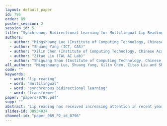 ```yaml
---
layout: default_paper
id: 796
order: 89
poster_session: 2
session_id: 5
title: "Synchronous Bidirectional Learning for Multilingual Lip Reading"
authors:
  - author: "Mingshuang Luo (Institute of Computing Technology, Chinese Academy of Sciences, University of Chinese Academy of Science)"
  - author: "Shuang Yang (ICT, CAS)"
  - author: "Xilin Chen (Institute of Computing Technology, Chinese Academy of Sciences)"
  - author: "Zitao Liu (TAL AI Lab)"
  - author: "Shiguang Shan (Institute of Computing Technology, Chinese Academy of Sciences)"
all_authors: "Mingshuang Luo, Shuang Yang, Xilin Chen, Zitao Liu and Shiguang Shan"
code: ""
keywords:
  - word: "lip reading"
  - word: "multilingual"
  - word: "synchronous bidirectional learning"
  - word: "transformer"
paper: "papers/0796.pdf"
supp: ""
abstract: "Lip reading has received increasing attention in recent years. This paper focuses on the synergy of multilingual lip reading. There are about as many as 7,000 languages in the world, which implies that it is impractical to train separate lip reading models with large-scale data for each language. Although each language has its own linguistic and pronunciation rules, the lip movements of all languages share similar patterns due to the common structures of human organs. Based on this idea,  we try to explore the synergized learning of multilingual lip reading in this paper, and further propose a synchronous bidirectional learning (SBL) framework for effective synergy of multilingual lip reading. We firstly introduce phonemes as our modeling units for the multilingual setting here. Phonemes are more closely related with the lip movements than the alphabet letters. At the same time, similar phonemes always lead to similar visual patterns no matter which type the target language is. Then, a novel SBL block is proposed to learn the rules for each language in a fill-in-the-blank way. Specifically, the model has to learn to infer the target unit given its bidirectional context, which could represent the composition rules of phonemes for each language. To make the learning process more targeted at each particular language, an extra task of predicting the language identity is introduced in the learning process. Finally, a thorough comparison on LRW (English) and LRW-1000 (Mandarin) is performed, which shows the promising benefits from the synergized learning of different languages and also reports a new state-of-the-art result on both datasets."
slides-id: 38934034
channel-id: "paper_089_P2_id_0796"
---
```

